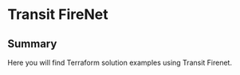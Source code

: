 # Transit FireNet

## Summary

Here you will find Terraform solution examples using Transit Firenet. 